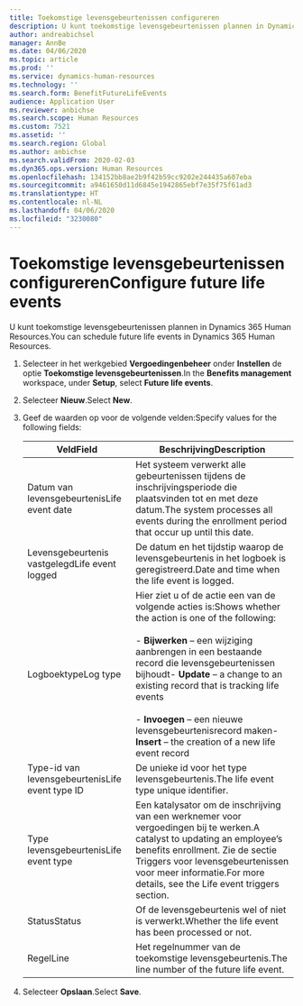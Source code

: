 ```yaml
---
title: Toekomstige levensgebeurtenissen configureren
description: U kunt toekomstige levensgebeurtenissen plannen in Dynamics 365 Human Resources.
author: andreabichsel
manager: AnnBe
ms.date: 04/06/2020
ms.topic: article
ms.prod: ''
ms.service: dynamics-human-resources
ms.technology: ''
ms.search.form: BenefitFutureLifeEvents
audience: Application User
ms.reviewer: anbichse
ms.search.scope: Human Resources
ms.custom: 7521
ms.assetid: ''
ms.search.region: Global
ms.author: anbichse
ms.search.validFrom: 2020-02-03
ms.dyn365.ops.version: Human Resources
ms.openlocfilehash: 134152bb8ae2b9f42b59cc9202e244435a607eba
ms.sourcegitcommit: a9461650d11d6845e1942865ebf7e35f75f61ad3
ms.translationtype: HT
ms.contentlocale: nl-NL
ms.lasthandoff: 04/06/2020
ms.locfileid: "3230080"
---
```

# <a name="configure-future-life-events"></a><span data-ttu-id="b2734-103">Toekomstige levensgebeurtenissen configureren</span><span class="sxs-lookup"><span data-stu-id="b2734-103">Configure future life events</span></span>

<span data-ttu-id="b2734-104">U kunt toekomstige levensgebeurtenissen plannen in Dynamics 365 Human Resources.</span><span class="sxs-lookup"><span data-stu-id="b2734-104">You can schedule future life events in Dynamics 365 Human Resources.</span></span>

1. <span data-ttu-id="b2734-105">Selecteer in het werkgebied **Vergoedingenbeheer** onder **Instellen** de optie **Toekomstige levensgebeurtenissen**.</span><span class="sxs-lookup"><span data-stu-id="b2734-105">In the **Benefits management** workspace, under **Setup**, select **Future life events**.</span></span>

2. <span data-ttu-id="b2734-106">Selecteer **Nieuw**.</span><span class="sxs-lookup"><span data-stu-id="b2734-106">Select **New**.</span></span>

3. <span data-ttu-id="b2734-107">Geef de waarden op voor de volgende velden:</span><span class="sxs-lookup"><span data-stu-id="b2734-107">Specify values for the following fields:</span></span>

   | <span data-ttu-id="b2734-108">Veld</span><span class="sxs-lookup"><span data-stu-id="b2734-108">Field</span></span> | <span data-ttu-id="b2734-109">Beschrijving</span><span class="sxs-lookup"><span data-stu-id="b2734-109">Description</span></span> |
   | --- | --- |
   | <span data-ttu-id="b2734-110">Datum van levensgebeurtenis</span><span class="sxs-lookup"><span data-stu-id="b2734-110">Life event date</span></span> | <span data-ttu-id="b2734-111">Het systeem verwerkt alle gebeurtenissen tijdens de inschrijvingsperiode die plaatsvinden tot en met deze datum.</span><span class="sxs-lookup"><span data-stu-id="b2734-111">The system processes all events during the enrollment period that occur up until this date.</span></span> |
   | <span data-ttu-id="b2734-112">Levensgebeurtenis vastgelegd</span><span class="sxs-lookup"><span data-stu-id="b2734-112">Life event logged</span></span> | <span data-ttu-id="b2734-113">De datum en het tijdstip waarop de levensgebeurtenis in het logboek is geregistreerd.</span><span class="sxs-lookup"><span data-stu-id="b2734-113">Date and time when the life event is logged.</span></span> |
   | <span data-ttu-id="b2734-114">Logboektype</span><span class="sxs-lookup"><span data-stu-id="b2734-114">Log type</span></span> | <span data-ttu-id="b2734-115">Hier ziet u of de actie een van de volgende acties is:</span><span class="sxs-lookup"><span data-stu-id="b2734-115">Shows whether the action is one of the following:</span></span></br></br><span data-ttu-id="b2734-116">- **Bijwerken** – een wijziging aanbrengen in een bestaande record die levensgebeurtenissen bijhoudt</span><span class="sxs-lookup"><span data-stu-id="b2734-116">- **Update** – a change to an existing record that is tracking life events</span></span></br></br><span data-ttu-id="b2734-117">- **Invoegen** – een nieuwe levensgebeurtenisrecord maken</span><span class="sxs-lookup"><span data-stu-id="b2734-117">- **Insert** – the creation of a new life event record</span></span> |
   | <span data-ttu-id="b2734-118">Type-id van levensgebeurtenis</span><span class="sxs-lookup"><span data-stu-id="b2734-118">Life event type ID</span></span> | <span data-ttu-id="b2734-119">De unieke id voor het type levensgebeurtenis.</span><span class="sxs-lookup"><span data-stu-id="b2734-119">The life event type unique identifier.</span></span> |
   | <span data-ttu-id="b2734-120">Type levensgebeurtenis</span><span class="sxs-lookup"><span data-stu-id="b2734-120">Life event type</span></span> | <span data-ttu-id="b2734-121">Een katalysator om de inschrijving van een werknemer voor vergoedingen bij te werken.</span><span class="sxs-lookup"><span data-stu-id="b2734-121">A catalyst to updating an employee’s benefits enrollment.</span></span> <span data-ttu-id="b2734-122">Zie de sectie Triggers voor levensgebeurtenissen voor meer informatie.</span><span class="sxs-lookup"><span data-stu-id="b2734-122">For more details, see the Life event triggers section.</span></span> |
   | <span data-ttu-id="b2734-123">Status</span><span class="sxs-lookup"><span data-stu-id="b2734-123">Status</span></span> | <span data-ttu-id="b2734-124">Of de levensgebeurtenis wel of niet is verwerkt.</span><span class="sxs-lookup"><span data-stu-id="b2734-124">Whether the life event has been processed or not.</span></span> |
   | <span data-ttu-id="b2734-125">Regel</span><span class="sxs-lookup"><span data-stu-id="b2734-125">Line</span></span> | <span data-ttu-id="b2734-126">Het regelnummer van de toekomstige levensgebeurtenis.</span><span class="sxs-lookup"><span data-stu-id="b2734-126">The line number of the future life event.</span></span> |

4. <span data-ttu-id="b2734-127">Selecteer **Opslaan**.</span><span class="sxs-lookup"><span data-stu-id="b2734-127">Select **Save**.</span></span> 
